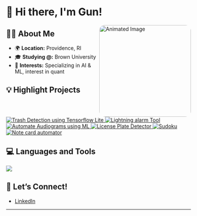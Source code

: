 # 👋 Hi there, I'm Gun!

<img align="right" src="https://i.pinimg.com/originals/e4/26/70/e426702edf874b181aced1e2fa5c6cde.gif" style="width: 250px; border-radius: 15px;" alt="Animated Image">

## 👨‍💻 About Me

- 🌍 **Location:** Providence, RI
- 🎓 **Studying @:** Brown University
- 🚀 **Interests:** Specializing in AI & ML, interest in quant


## 💡 Highlight Projects

<a href="https://github.com/24GUNV/TrashDetectionTfLite">
  <img src="https://github-readme-stats.vercel.app/api/pin/?username=24GUNV&repo=TrashDetectionTfLite&show_icons=true&title_color=ff6347&text_color=ffffff&icon_color=ff6347&bg_color=000000" alt="Trash Detection using Tensorflow Lite" />
</a>
<a href="https://github.com/24GUNV/lightning-alarm">
  <img src="https://github-readme-stats.vercel.app/api/pin/?username=24GUNV&repo=lightning-alarm&show_icons=true&title_color=ff6347&text_color=ffffff&icon_color=ff6347&bg_color=000000" alt="Lightning alarm Tool" />
</a>
<a href="https://github.com/biodatlab/autoaudiogram">
  <img src="https://github-readme-stats.vercel.app/api/pin/?username=biodatlab&repo=autoaudiogram&show_icons=true&title_color=ff6347&text_color=ffffff&icon_color=ff6347&bg_color=000000" alt="Automate Audiograms using ML" />
</a>
<a href="https://github.com/24GUNV/LicensePlateDetector">
  <img src="https://github-readme-stats.vercel.app/api/pin/?username=24GUNV&repo=LicensePlateDetector&show_icons=true&title_color=ff6347&text_color=ffffff&icon_color=ff6347&bg_color=000000" alt="License Plate Detector" />
</a>
<a href="https://github.com/24GUNV/Sudoku">
  <img src="https://github-readme-stats.vercel.app/api/pin/?username=24GUNV&repo=Sudoku&show_icons=true&title_color=ff6347&text_color=ffffff&icon_color=ff6347&bg_color=000000" alt="Sudoku" />
</a>
<a href="https://github.com/24GUNV/notecard-automater">
  <img src="https://github-readme-stats.vercel.app/api/pin/?username=24GUNV&repo=notecard-automater&show_icons=true&title_color=ff6347&text_color=ffffff&icon_color=ff6347&bg_color=000000" alt="Note card automator" />
</a>

## 💻 Languages and Tools
<img src="https://skillicons.dev/icons?i=python,java,c,pytorch,tensorflow,aws,arduino,raspberrypi,ubuntu,git" />

## 🌟 Let’s Connect!

- [LinkedIn](https://www.linkedin.com/in/kanpat-vesessook-64a225328/)
<!--- [Twitter](your-twitter-profile)-->
<!--- [Personal Website](your-personal-website)-->

---
